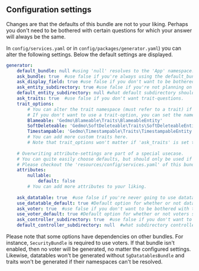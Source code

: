 Configuration settings
----

Changes are that the defaults of this bundle are not to your liking. 
Perhaps you don't need to be bothered with 
certain questions for which your answer will always be the same.

In `config/services.yaml` or in `config/packages/generator.yaml`) you can
alter the following settings. Below the default settings are displayed.
```yaml
generator:
    default_bundle: null #using 'null' resolves to the 'App' namespace.
    ask_bundle: true  #use false if you're always using the default_bundle.
    ask_display_field: true #use false if you don't want to be bothered what field to use for __toString in entities.
    ask_entity_subdirectory: true #use false if you're not planning on using subdirectories for entities.
    default_entity_subdirectory: null #what default subdirectory should be used for entities?
    ask_traits: true  #use false if you don't want trait-questions.
    trait_options:
        # You can alter the trait namespace (must refer to a trait) if you want to use a different one.
        # If you don't want to use a trait-option, you can set the namespace to null.
        Blameable: 'Gedmo\Blameable\Traits\BlameableEntity'
        SoftDeleteable: 'Gedmo\SoftDeleteable\Traits\SoftDeleteableEntity'
        Timestampable: 'Gedmo\Timestampable\Traits\TimestampableEntity'
        # You can add more custom traits here.
        # Note that trait_options won't matter if 'ask_traits' is set to false.
    
    # Overwriting attribute-settings are part of a special usecase.
    # You can quite easily choose defaults, but should only be used if you have a good understanding of how these settings work.
    # Please checkout the 'resources/config/services.yaml' of this bundle for more info about attribute-settings.
    attributes:
        nullable:
            default: false
        # You can add more attributes to your liking.   
        
    ask_datatable: true  #use false if you're never going to use datatables.
    use_datatable_default: true #Default option for whether or not datatables should be used.
    ask_voter: true  #use false if you don't want to be bothered with this question.
    use_voter_default: true #Default option for whether or not voters should be used.
    ask_controller_subdirectory: true  #use false if you don't want to be bothered with the question what subdirectory a controller should use
    default_controller_subdirectory: null  #what subdirectory controllers should use by default.
```

Please note that some options have dependencies on other bundles.
For instance,  `SecurityBundle` is required to use voters. If that
bundle isn't enabled, then no voter will be generated, no matter the configured
settings.
Likewise, datatables won't be generated without `SgDatatablesBundle` 
and traits won't be generated if their namespaces can't be resolved.
